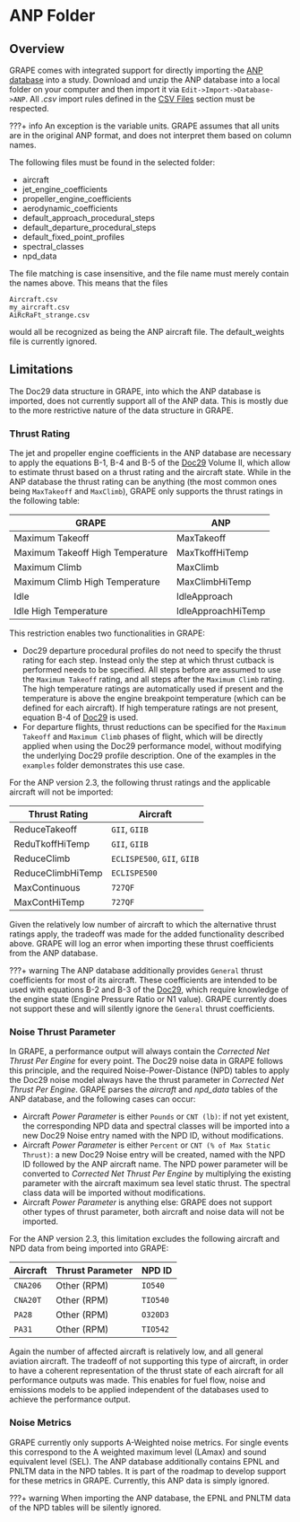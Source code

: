 # ANP Folder

## Overview

GRAPE comes with integrated support for directly importing the [ANP database](https://www.easa.europa.eu/en/downloads/138164/en) into a study. Download and unzip the ANP database into a local folder on your computer and then import it via `Edit->Import->Database->ANP`. All *.csv* import rules defined in the [CSV Files](./CSVFiles.md#Overview) section must be respected.

???+ info
    An exception is the variable units. GRAPE assumes that all units are in the original ANP format, and does not interpret them based on column names. 

The following files must be found in the selected folder:

- aircraft
- jet_engine_coefficients
- propeller_engine_coefficients
- aerodynamic_coefficients
- default_approach_procedural_steps
- default_departure_procedural_steps
- default_fixed_point_profiles
- spectral_classes
- npd_data

The file matching is case insensitive, and the file name must merely contain the names above. This means that the files

```
Aircraft.csv
my_aircraft.csv
AiRcRaFt_strange.csv
```
would all be recognized as being the ANP aircraft file. The default_weights file is currently ignored.

## Limitations

The Doc29 data structure in GRAPE, into which the ANP database is imported, does not currently support all of the ANP data. This is mostly due to the more restrictive nature of the data structure in GRAPE.

### Thrust Rating

The jet and propeller engine coefficients in the ANP database are necessary to apply the equations B-1, B-4 and B-5 of the [Doc29](https://ecac-ceac.org/documents/ecac-documents-and-international-agreements) Volume II, which allow to estimate thrust based on a thrust rating and the aircraft state. While in the ANP database the thrust rating can be anything (the most common ones being `MaxTakeoff` and `MaxClimb`), GRAPE only supports the thrust ratings in the following table:

| GRAPE                            | ANP                |
|----------------------------------|--------------------|
| Maximum Takeoff                  | MaxTakeoff         |
| Maximum Takeoff High Temperature | MaxTkoffHiTemp     |
| Maximum Climb                    | MaxClimb           |
| Maximum Climb High Temperature   | MaxClimbHiTemp     |
| Idle                             | IdleApproach       |
| Idle High Temperature            | IdleApproachHiTemp |

This restriction enables two functionalities in GRAPE:

- Doc29 departure procedural profiles do not need to specify the thrust rating for each step. Instead only the step at which thrust cutback is performed needs to be specified. All steps before are assumed to use the `Maximum Takeoff` rating, and all steps after the `Maximum Climb` rating. The high temperature ratings are automatically used if present and the temperature is above the engine breakpoint temperature (which can be defined for each aircraft). If high temperature ratings are not present, equation B-4 of [Doc29](https://ecac-ceac.org/documents/ecac-documents-and-international-agreements) is used.
- For departure flights, thrust reductions can be specified for the `Maximum Takeoff` and `Maximum Climb` phases of flight, which will be directly applied when using the Doc29 performance model, without modifying the underlying Doc29 profile description. One of the examples in the `examples` folder demonstrates this use case.

For the ANP version 2.3, the following thrust ratings and the applicable aircraft will not be imported:

| Thrust Rating                | Aircraft                    |
|------------------------------|-----------------------------|
| ReduceTakeoff                | `GII`, `GIIB`               |
| ReduTkoffHiTemp              | `GII`, `GIIB`               |
| ReduceClimb                  | `ECLISPE500`, `GII`, `GIIB` |
| ReduceClimbHiTemp            | `ECLISPE500`                |
| MaxContinuous                | `727QF`                     |
| MaxContHiTemp                | `727QF`                     |

Given the relatively low number of aircraft to which the alternative thrust ratings apply, the tradeoff was made for the added functionality described above. GRAPE will log an error when importing these thrust coefficients from the ANP database.

???+ warning
    The ANP database additionally provides `General` thrust coefficients for most of its aircraft. These coefficients are intended to be used with equations B-2 and B-3 of the [Doc29](https://ecac-ceac.org/documents/ecac-documents-and-international-agreements), which require knowledge of the engine state (Engine Pressure Ratio or N1 value). GRAPE currently does not support these and will silently ignore the `General` thrust coefficients.

### Noise Thrust Parameter

In GRAPE, a performance output will always contain the *Corrected Net Thrust Per Engine* for every point. The Doc29 noise data in GRAPE follows this principle, and the required Noise-Power-Distance (NPD) tables to apply the Doc29 noise model always have the thrust parameter in *Corrected Net Thrust Per Engine*. GRAPE parses the *aircraft* and *npd_data* tables of the ANP database, and the following cases can occur:

- Aircraft *Power Parameter* is either `Pounds` or `CNT (lb)`: if not yet existent, the corresponding NPD data and spectral classes will be imported into a new Doc29 Noise entry named with the NPD ID, without modifications.
- Aircraft *Power Parameter* is either `Percent` or `CNT (% of Max Static Thrust)`: a new Doc29 Noise entry will be created, named with the NPD ID followed by the ANP aircraft name. The NPD power parameter will be converted to *Corrected Net Thrust Per Engine* by multiplying the existing parameter with the aircraft maximum sea level static thrust. The spectral class data will be imported without modifications.
- Aircraft *Power Parameter* is anything else: GRAPE does not support other types of thrust parameter, both aircraft and noise data will not be imported.

For the ANP version 2.3, this limitation excludes the following aircraft and NPD data from being imported into GRAPE:

| Aircraft | Thrust Parameter | NPD ID   |
|----------|------------------|----------|
| `CNA206` | Other (RPM)      | `IO540`  |
| `CNA20T` | Other (RPM)      | `TIO540` |
| `PA28`   | Other (RPM)      | `O320D3` |
| `PA31`   | Other (RPM)      | `TIO542` |

Again the number of affected aircraft is relatively low, and all general aviation aircraft. The tradeoff of not supporting this type of aircraft, in order to have a coherent representation of the thrust state of each aircraft for all performance outputs was made. This enables for fuel flow, noise and emissions models to be applied independent of the databases used to achieve the performance output.

### Noise Metrics

GRAPE currently only supports A-Weighted noise metrics. For single events this correspond to the A weighted maximum level (LAmax) and sound equivalent level (SEL). The ANP database additionally contains EPNL and PNLTM data in the NPD tables. It is part of the roadmap to develop support for these metrics in GRAPE. Currently, this ANP data is simply ignored.

???+ warning
    When importing the ANP database, the EPNL and PNLTM data of the NPD tables will be silently ignored.
